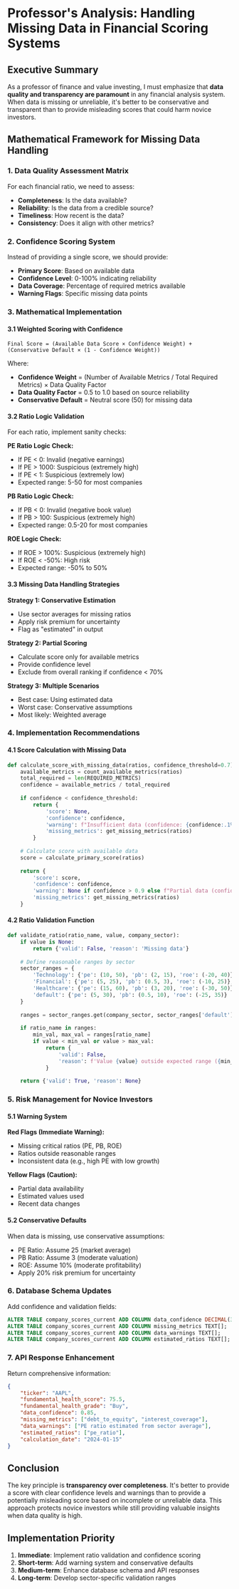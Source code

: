 # Professor's Analysis: Handling Missing Data in Financial Scoring Systems

## Executive Summary

As a professor of finance and value investing, I must emphasize that **data quality and transparency are paramount** in any financial analysis system. When data is missing or unreliable, it's better to be conservative and transparent than to provide misleading scores that could harm novice investors.

## Mathematical Framework for Missing Data Handling

### 1. Data Quality Assessment Matrix

For each financial ratio, we need to assess:
- **Completeness**: Is the data available?
- **Reliability**: Is the data from a credible source?
- **Timeliness**: How recent is the data?
- **Consistency**: Does it align with other metrics?

### 2. Confidence Scoring System

Instead of providing a single score, we should provide:
- **Primary Score**: Based on available data
- **Confidence Level**: 0-100% indicating reliability
- **Data Coverage**: Percentage of required metrics available
- **Warning Flags**: Specific missing data points

### 3. Mathematical Implementation

#### 3.1 Weighted Scoring with Confidence

```
Final Score = (Available Data Score × Confidence Weight) + (Conservative Default × (1 - Confidence Weight))
```

Where:
- **Confidence Weight** = (Number of Available Metrics / Total Required Metrics) × Data Quality Factor
- **Data Quality Factor** = 0.5 to 1.0 based on source reliability
- **Conservative Default** = Neutral score (50) for missing data

#### 3.2 Ratio Logic Validation

For each ratio, implement sanity checks:

**PE Ratio Logic Check:**
- If PE < 0: Invalid (negative earnings)
- If PE > 1000: Suspicious (extremely high)
- If PE < 1: Suspicious (extremely low)
- Expected range: 5-50 for most companies

**PB Ratio Logic Check:**
- If PB < 0: Invalid (negative book value)
- If PB > 100: Suspicious (extremely high)
- Expected range: 0.5-20 for most companies

**ROE Logic Check:**
- If ROE > 100%: Suspicious (extremely high)
- If ROE < -50%: High risk
- Expected range: -50% to 50%

#### 3.3 Missing Data Handling Strategies

**Strategy 1: Conservative Estimation**
- Use sector averages for missing ratios
- Apply risk premium for uncertainty
- Flag as "estimated" in output

**Strategy 2: Partial Scoring**
- Calculate score only for available metrics
- Provide confidence level
- Exclude from overall ranking if confidence < 70%

**Strategy 3: Multiple Scenarios**
- Best case: Using estimated data
- Worst case: Conservative assumptions
- Most likely: Weighted average

### 4. Implementation Recommendations

#### 4.1 Score Calculation with Missing Data

```python
def calculate_score_with_missing_data(ratios, confidence_threshold=0.7):
    available_metrics = count_available_metrics(ratios)
    total_required = len(REQUIRED_METRICS)
    confidence = available_metrics / total_required
    
    if confidence < confidence_threshold:
        return {
            'score': None,
            'confidence': confidence,
            'warning': f"Insufficient data (confidence: {confidence:.1%})",
            'missing_metrics': get_missing_metrics(ratios)
        }
    
    # Calculate score with available data
    score = calculate_primary_score(ratios)
    
    return {
        'score': score,
        'confidence': confidence,
        'warning': None if confidence > 0.9 else f"Partial data (confidence: {confidence:.1%})",
        'missing_metrics': get_missing_metrics(ratios)
    }
```

#### 4.2 Ratio Validation Function

```python
def validate_ratio(ratio_name, value, company_sector):
    if value is None:
        return {'valid': False, 'reason': 'Missing data'}
    
    # Define reasonable ranges by sector
    sector_ranges = {
        'Technology': {'pe': (10, 50), 'pb': (2, 15), 'roe': (-20, 40)},
        'Financial': {'pe': (5, 25), 'pb': (0.5, 3), 'roe': (-10, 25)},
        'Healthcare': {'pe': (15, 60), 'pb': (3, 20), 'roe': (-30, 50)},
        'default': {'pe': (5, 30), 'pb': (0.5, 10), 'roe': (-25, 35)}
    }
    
    ranges = sector_ranges.get(company_sector, sector_ranges['default'])
    
    if ratio_name in ranges:
        min_val, max_val = ranges[ratio_name]
        if value < min_val or value > max_val:
            return {
                'valid': False, 
                'reason': f'Value {value} outside expected range ({min_val}-{max_val}) for {company_sector}'
            }
    
    return {'valid': True, 'reason': None}
```

### 5. Risk Management for Novice Investors

#### 5.1 Warning System

**Red Flags (Immediate Warning):**
- Missing critical ratios (PE, PB, ROE)
- Ratios outside reasonable ranges
- Inconsistent data (e.g., high PE with low growth)

**Yellow Flags (Caution):**
- Partial data availability
- Estimated values used
- Recent data changes

#### 5.2 Conservative Defaults

When data is missing, use conservative assumptions:
- PE Ratio: Assume 25 (market average)
- PB Ratio: Assume 3 (moderate valuation)
- ROE: Assume 10% (moderate profitability)
- Apply 20% risk premium for uncertainty

### 6. Database Schema Updates

Add confidence and validation fields:

```sql
ALTER TABLE company_scores_current ADD COLUMN data_confidence DECIMAL(3,2);
ALTER TABLE company_scores_current ADD COLUMN missing_metrics TEXT[];
ALTER TABLE company_scores_current ADD COLUMN data_warnings TEXT[];
ALTER TABLE company_scores_current ADD COLUMN estimated_ratios TEXT[];
```

### 7. API Response Enhancement

Return comprehensive information:

```json
{
    "ticker": "AAPL",
    "fundamental_health_score": 75.5,
    "fundamental_health_grade": "Buy",
    "data_confidence": 0.85,
    "missing_metrics": ["debt_to_equity", "interest_coverage"],
    "data_warnings": ["PE ratio estimated from sector average"],
    "estimated_ratios": ["pe_ratio"],
    "calculation_date": "2024-01-15"
}
```

## Conclusion

The key principle is **transparency over completeness**. It's better to provide a score with clear confidence levels and warnings than to provide a potentially misleading score based on incomplete or unreliable data. This approach protects novice investors while still providing valuable insights when data quality is high.

## Implementation Priority

1. **Immediate**: Implement ratio validation and confidence scoring
2. **Short-term**: Add warning system and conservative defaults
3. **Medium-term**: Enhance database schema and API responses
4. **Long-term**: Develop sector-specific validation ranges 